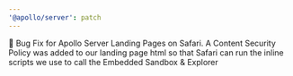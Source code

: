 ```yaml
---
'@apollo/server': patch
---
```


🐛 Bug Fix for Apollo Server Landing Pages on Safari. A Content Security Policy was added to our landing page html so that Safari can run the inline scripts we use to call the Embedded Sandbox & Explorer
